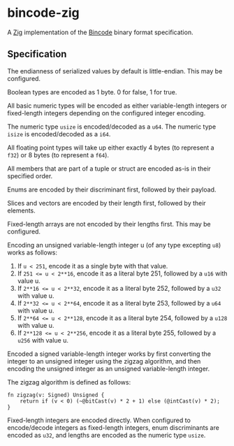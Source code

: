 # bincode-zig

A [Zig](https://ziglang.org) implementation of the [Bincode](https://github.com/bincode-org/bincode) binary format specification.

## Specification

The endianness of serialized values by default is little-endian. This may be configured.

Boolean types are encoded as 1 byte. 0 for false, 1 for true.

All basic numeric types will be encoded as either variable-length integers or fixed-length integers depending on the configured integer encoding.

The numeric type `usize` is encoded/decoded as a `u64`. The numeric type `isize` is encoded/decoded as a `i64`.

All floating point types will take up either exactly 4 bytes (to represent a `f32`) or 8 bytes (to represent a `f64`).

All members that are part of a tuple or struct are encoded as-is in their specified order.

Enums are encoded by their discriminant first, followed by their payload.

Slices and vectors are encoded by their length first, followed by their elements.

Fixed-length arrays are not encoded by their lengths first. This may be configured.

Encoding an unsigned variable-length integer u (of any type excepting `u8`) works as follows:

1. If `u < 251`, encode it as a single byte with that value.
2. If `251 <= u < 2**16`, encode it as a literal byte 251, followed by a `u16` with value u.
3. If `2**16 <= u < 2**32`, encode it as a literal byte 252, followed by a `u32` with value u.
4. If `2**32 <= u < 2**64`, encode it as a literal byte 253, followed by a `u64` with value u.
5. If `2**64 <= u < 2**128`, encode it as a literal byte 254, followed by a `u128` with value u.
6. If `2**128 <= u < 2**256`, encode it as a literal byte 255, followed by a `u256` with value u.

Encoded a signed variable-length integer works by first converting the integer to an unsigned integer using the zigzag algorithm, and then encoding the unsigned integer as an unsigned variable-length integer.

The zigzag algorithm is defined as follows:

```zig
fn zigzag(v: Signed) Unsigned {
    return if (v < 0) (~@bitCast(v) * 2 + 1) else (@intCast(v) * 2);
}
```

Fixed-length integers are encoded directly. When configured to encode/decode integers as fixed-length integers, enum discriminants are encoded as `u32`, and lengths are encoded as the numeric type `usize`. 


